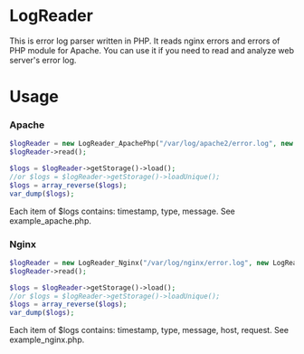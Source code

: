 LogReader
=========

This is error log parser written in PHP. It reads nginx errors and errors of PHP module for Apache.
You can use it if you need to read and analyze web server's error log.


Usage
=========
### Apache

```php
$logReader = new LogReader_ApachePhp("/var/log/apache2/error.log", new LogReader_Storage_Array());
$logReader->read();

$logs = $logReader->getStorage()->load();
//or $logs = $logReader->getStorage()->loadUnique();
$logs = array_reverse($logs);
var_dump($logs);
```

Each item of $logs contains: timestamp, type, message. 
See example_apache.php.

### Nginx

```php
$logReader = new LogReader_Nginx("/var/log/nginx/error.log", new LogReader_Storage_Array());
$logReader->read();

$logs = $logReader->getStorage()->load();
//or $logs = $logReader->getStorage()->loadUnique();
$logs = array_reverse($logs);
var_dump($logs);
```

Each item of $logs contains: timestamp, type, message, host, request. 
See example_nginx.php.